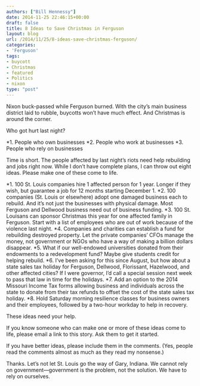 ```yaml
---
authors: ["Bill Hennessy"]
date: 2014-11-25 22:46:15+00:00
draft: false
title: 8 Ideas to Save Christmas in Ferguson
layout: blog
url: /2014/11/25/8-ideas-save-christmas-ferguson/
categories:
- 'Ferguson'
tags:
- buycott
- Christmas
- featured
- Politics
- nixon
type: "post"
---
```


Nixon buck-passed while Ferguson burned. With the city’s main business district laid to rubble, buycotts won’t have much effect. And Christmas is around the corner.

Who got hurt last night?




*1. People who own businesses
*2. People who work at businesses
*3. People who rely on businesses


Time is short. The people affected by last night’s riots need help rebuilding and jobs right now. While I don’t have complete plans, I can throw out eight ideas. Please make one of these come to life.


*1. 100 St. Louis companies hire 1 affected person for 1 year. Longer if they wish, but guarantee a job for 12 months starting December 1.
*2. 100 companies (St. Louis or elsewhere) adopt one damaged business each to rebuild. And it’s not just the businesses with physical damage. Most Ferguson and Dellwood business need out of business funding.
*3. 100 St. Louisans can sponsor Christmas this year for one affected family in Ferguson. Start with a list of employees who are out of work because of the violence last night.
*4. Companies and charities can establish a fund for rebuilding destroyed property. Let the private companies’ CFOs manage the money, not government or NGOs who have a way of making a billion dollars disappear.
*5. What if our well-endowed universities donated from their endowments to a redevelopment fund? Maybe give students credit for helping rebuild.
*6. I’ve been asking for this since August, but how about a state sales tax holiday for Ferguson, Dellwood, Florissant, Hazelwood, and other affected cities? If I were governor, I’d call a special session next week to pass that law in time for the holidays.
*7. Add an option to the 2014 Missouri Income Tax forms allowing business and individuals across the state to donate from their tax refunds to offset the cost of the state sales tax holiday.
*8. Hold Saturday morning resilience classes for business owners and their employees, followed by a two-hour workday to help in recovery.


These ideas need your help.

If you know someone who can make one or more of these ideas come to life, please email a link to this story. Ask them to get it started.

If you have better ideas, please include them in the comments. (Yes, people read the comments almost as much as they read my nonsense.)

Thanks. Let’s not let St. Louis go the way of Gary, Indiana. We cannot rely on government—government is the problem, not the solution. We have to rely on ourselves.

